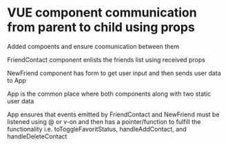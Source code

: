 # VUE component communication from parent to child using props

<p>Added compoents and ensure coomunication between them </p>
<p>FriendContact component enlists the friends list using received props </p>
<p>NewFriend component has form to get user input and then sends user data to App</p>
<p>App is the common place where both components along with two static user data </p>
<p>App ensures that events emitted by FriendContact and NewFriend must be listened using @ or v-on and then has a pointer/function to fulfill the functionality i.e. toToggleFavoritStatus, handleAddContact, and handleDeleteContact</p>
